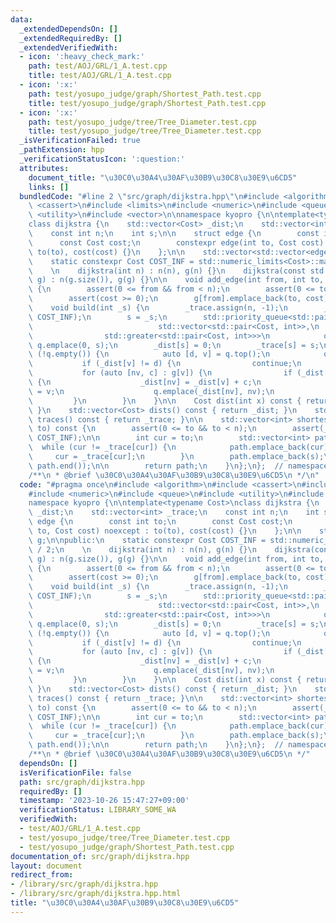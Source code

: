 ```yaml
---
data:
  _extendedDependsOn: []
  _extendedRequiredBy: []
  _extendedVerifiedWith:
  - icon: ':heavy_check_mark:'
    path: test/AOJ/GRL/1_A.test.cpp
    title: test/AOJ/GRL/1_A.test.cpp
  - icon: ':x:'
    path: test/yosupo_judge/graph/Shortest_Path.test.cpp
    title: test/yosupo_judge/graph/Shortest_Path.test.cpp
  - icon: ':x:'
    path: test/yosupo_judge/tree/Tree_Diameter.test.cpp
    title: test/yosupo_judge/tree/Tree_Diameter.test.cpp
  _isVerificationFailed: true
  _pathExtension: hpp
  _verificationStatusIcon: ':question:'
  attributes:
    document_title: "\u30C0\u30A4\u30AF\u30B9\u30C8\u30E9\u6CD5"
    links: []
  bundledCode: "#line 2 \"src/graph/dijkstra.hpp\"\n#include <algorithm>\n#include\
    \ <cassert>\n#include <limits>\n#include <numeric>\n#include <queue>\n#include\
    \ <utility>\n#include <vector>\n\nnamespace kyopro {\n\ntemplate<typename Cost>\n\
    class dijkstra {\n    std::vector<Cost> _dist;\n    std::vector<int> _trace;\n\
    \    const int n;\n    int s;\n\n    struct edge {\n        const int to;\n  \
    \      const Cost cost;\n        constexpr edge(int to, Cost cost) noexcept :\
    \ to(to), cost(cost) {}\n    };\n\n    std::vector<std::vector<edge>> g;\n\npublic:\n\
    \    static constexpr Cost COST_INF = std::numeric_limits<Cost>::max() / 2;\n\
    \    \n    dijkstra(int n) : n(n), g(n) {}\n    dijkstra(const std::vector<std::vector<edge>>&\
    \ g) : n(g.size()), g(g) {}\n\n    void add_edge(int from, int to, Cost cost)\
    \ {\n        assert(0 <= from && from < n);\n        assert(0 <= to && to < n);\n\
    \        assert(cost >= 0);\n        g[from].emplace_back(to, cost);\n    }\n\n\
    \    void build(int _s) {\n        _trace.assign(n, -1);\n        _dist.assign(n,\
    \ COST_INF);\n        s = _s;\n        std::priority_queue<std::pair<Cost, int>,\n\
    \                            std::vector<std::pair<Cost, int>>,\n            \
    \                std::greater<std::pair<Cost, int>>>\n            q;\n       \
    \ q.emplace(0, s);\n        _dist[s] = 0;\n        _trace[s] = s;\n        while\
    \ (!q.empty()) {\n            auto [d, v] = q.top();\n            q.pop();\n \
    \           if (_dist[v] != d) {\n                continue;\n            }\n \
    \           for (auto [nv, c] : g[v]) {\n                if (_dist[v] + c < _dist[nv])\
    \ {\n                    _dist[nv] = _dist[v] + c;\n                    _trace[nv]\
    \ = v;\n                    q.emplace(_dist[nv], nv);\n                }\n   \
    \         }\n        }\n    }\n\n    Cost dist(int x) const { return _dist[x];\
    \ }\n    std::vector<Cost> dists() const { return _dist; }\n    std::vector<int>\
    \ traces() const { return _trace; }\n\n    std::vector<int> shortest_path(int\
    \ to) const {\n        assert(0 <= to && to < n);\n        assert(_dist[to] <\
    \ COST_INF);\n\n        int cur = to;\n        std::vector<int> path;\n      \
    \  while (cur != _trace[cur]) {\n            path.emplace_back(cur);\n       \
    \     cur = _trace[cur];\n        }\n        path.emplace_back(s);\n        std::reverse(path.begin(),\
    \ path.end());\n\n        return path;\n    }\n};\n};  // namespace kyopro\n\n\
    /**\n * @brief \u30C0\u30A4\u30AF\u30B9\u30C8\u30E9\u6CD5\n */\n"
  code: "#pragma once\n#include <algorithm>\n#include <cassert>\n#include <limits>\n\
    #include <numeric>\n#include <queue>\n#include <utility>\n#include <vector>\n\n\
    namespace kyopro {\n\ntemplate<typename Cost>\nclass dijkstra {\n    std::vector<Cost>\
    \ _dist;\n    std::vector<int> _trace;\n    const int n;\n    int s;\n\n    struct\
    \ edge {\n        const int to;\n        const Cost cost;\n        constexpr edge(int\
    \ to, Cost cost) noexcept : to(to), cost(cost) {}\n    };\n\n    std::vector<std::vector<edge>>\
    \ g;\n\npublic:\n    static constexpr Cost COST_INF = std::numeric_limits<Cost>::max()\
    \ / 2;\n    \n    dijkstra(int n) : n(n), g(n) {}\n    dijkstra(const std::vector<std::vector<edge>>&\
    \ g) : n(g.size()), g(g) {}\n\n    void add_edge(int from, int to, Cost cost)\
    \ {\n        assert(0 <= from && from < n);\n        assert(0 <= to && to < n);\n\
    \        assert(cost >= 0);\n        g[from].emplace_back(to, cost);\n    }\n\n\
    \    void build(int _s) {\n        _trace.assign(n, -1);\n        _dist.assign(n,\
    \ COST_INF);\n        s = _s;\n        std::priority_queue<std::pair<Cost, int>,\n\
    \                            std::vector<std::pair<Cost, int>>,\n            \
    \                std::greater<std::pair<Cost, int>>>\n            q;\n       \
    \ q.emplace(0, s);\n        _dist[s] = 0;\n        _trace[s] = s;\n        while\
    \ (!q.empty()) {\n            auto [d, v] = q.top();\n            q.pop();\n \
    \           if (_dist[v] != d) {\n                continue;\n            }\n \
    \           for (auto [nv, c] : g[v]) {\n                if (_dist[v] + c < _dist[nv])\
    \ {\n                    _dist[nv] = _dist[v] + c;\n                    _trace[nv]\
    \ = v;\n                    q.emplace(_dist[nv], nv);\n                }\n   \
    \         }\n        }\n    }\n\n    Cost dist(int x) const { return _dist[x];\
    \ }\n    std::vector<Cost> dists() const { return _dist; }\n    std::vector<int>\
    \ traces() const { return _trace; }\n\n    std::vector<int> shortest_path(int\
    \ to) const {\n        assert(0 <= to && to < n);\n        assert(_dist[to] <\
    \ COST_INF);\n\n        int cur = to;\n        std::vector<int> path;\n      \
    \  while (cur != _trace[cur]) {\n            path.emplace_back(cur);\n       \
    \     cur = _trace[cur];\n        }\n        path.emplace_back(s);\n        std::reverse(path.begin(),\
    \ path.end());\n\n        return path;\n    }\n};\n};  // namespace kyopro\n\n\
    /**\n * @brief \u30C0\u30A4\u30AF\u30B9\u30C8\u30E9\u6CD5\n */"
  dependsOn: []
  isVerificationFile: false
  path: src/graph/dijkstra.hpp
  requiredBy: []
  timestamp: '2023-10-26 15:47:27+09:00'
  verificationStatus: LIBRARY_SOME_WA
  verifiedWith:
  - test/AOJ/GRL/1_A.test.cpp
  - test/yosupo_judge/tree/Tree_Diameter.test.cpp
  - test/yosupo_judge/graph/Shortest_Path.test.cpp
documentation_of: src/graph/dijkstra.hpp
layout: document
redirect_from:
- /library/src/graph/dijkstra.hpp
- /library/src/graph/dijkstra.hpp.html
title: "\u30C0\u30A4\u30AF\u30B9\u30C8\u30E9\u6CD5"
---
```

